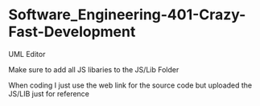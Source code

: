 # Software_Engineering-401-Crazy-Fast-Development
UML Editor

Make sure to add all JS libaries to the JS/Lib Folder

When coding I just use the web link for the source code but uploaded the JS/LIB just for reference

